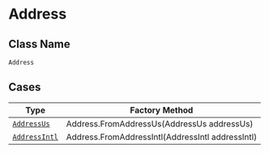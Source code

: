 
# Address

## Class Name

`Address`

## Cases

| Type | Factory Method |
|  --- | --- |
| [`AddressUs`](../../../doc/models/address-us.md) | Address.FromAddressUs(AddressUs addressUs) |
| [`AddressIntl`](../../../doc/models/address-intl.md) | Address.FromAddressIntl(AddressIntl addressIntl) |

